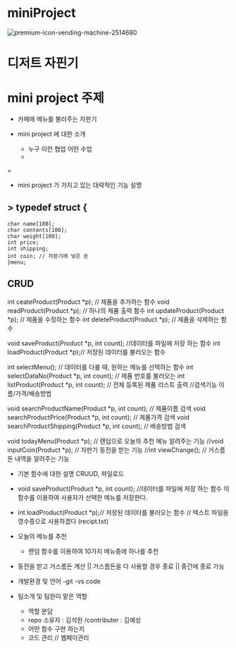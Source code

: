 # miniProject
![premium-icon-vending-machine-2514680](https://user-images.githubusercontent.com/98035984/165918810-62f800eb-ca40-43db-8236-f95f280207fe.png)
# 디저트 자핀기
# mini project 주제
- 카페에 메뉴를 불러주는 자판기 

- mini project 에 대한 소개
  - 누구 이런 협업 어떤 수업 
  -

=
- mini project 가 가지고 있는 대략적인 기능 설명
## > typedef struct {
    char name[100];
    char contents[100];
    char weight[100];
    int price;
    int shipping;
    int coin; // 자판기에 넣은 돈
    }menu;


## CRUD
int ceateProduct(Product *p); // 제품을 추가하는 함수
void readProduct(Product *p); // 하나의 제품 출력 함수
int updateProduct(Product *p); // 제품을 수정하는 함수
int deleteProduct(Product *p); // 제품을 삭제하는 함수

void saveProduct(Product *p, int count); //데이터를 파일에 저장 하는 함수
int loadProduct(Product *p);// 저장된 데이터를 불러오는 함수

int selectMenu(); // 데이터를 다룰 때, 원하는 메뉴를 선택하는 함수
int selectDataNo(Product *p, int count); // 제품 번호를 불러오는 
int listProduct(Product *p, int count); // 전체 등록된 제품 리스트 출력
//검색기능 이름/가격/배송방법

void searchProductName(Product *p, int count); // 제품이름 검색
void searchProductPrice(Product *p, int count); // 제품가격 검색 
void searchProductShipping(Product *p, int count); // 배송방법 검색

void todayMenu(Product *p); // 랜덤으로 오늘의 추천 메뉴 알려주는 기능
//void inputCoin(Product *p); // 자판기 동전을 받는 기능
//int viewChange(); // 거스름돈 내역을 알려주는 기능

  - 기본 함수에 대한 설명 CRUUD, 파일로드 
  - void saveProduct(Product *p, int count); //데이터를 파일에 저장 하는 함수 이 함수를 이용하여 사용자가 선택한 메뉴를 저장한다.
  - int loadProduct(Product *p);// 저장된 데이터를 불러오는 함수 // 텍스트 파일을 영수증으로 사용하겠다 (recipt.txt)
  - 오늘의 메뉴를 추천 
    - 랜덤 함수를 이용하여 10가지 메뉴중에 하나를 추천 
  - 동전을 받고 거스름돈 계산 || 거스름돈을 다 사용할 경우 종료 || 중간에 종료 가능 
  
- 개발환경 및 언어
  -git 
  -vs code

- 팀소개 및 팀원이 맡은 역할
  - 역할 분담 
  - repo 소유자 : 김석원 /contributer : 김예성 
  - 어떤 함수 구현 하는지
  - 코드 관리 // 웹페이관리 
